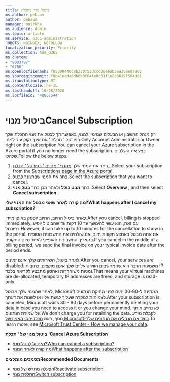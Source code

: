 ```yaml
---
title: ביטול מנוי בתכלת
ms.author: pebaum
author: pebaum
manager: mnirkhe
ms.audience: Admin
ms.topic: article
ms.service: o365-administration
ROBOTS: NOINDEX, NOFOLLOW
localization_priority: Priority
ms.collection: Adm_O365
ms.custom:
- "9003797"
- "6786"
ms.openlocfilehash: f85608446c8b230753dccd06ee5b5ea36aed7802
ms.sourcegitcommit: f8b41ecda6db0b8f64fe0c51f1e8e6619f504d61
ms.translationtype: MT
ms.contentlocale: he-IL
ms.lasthandoff: 10/28/2020
ms.locfileid: "48807544"
---
```

# <a name="cancel-subscription"></a><span data-ttu-id="82185-102">ביטול מנוי</span><span class="sxs-lookup"><span data-stu-id="82185-102">Cancel Subscription</span></span>

<span data-ttu-id="82185-103">רק מנהל החשבון או הבעלים שמימין למנוי, באפשרותך לבטל את מנוי התכלת שלך בפורטל ' תכלת ' אם אינך זקוק עוד למנוי.</span><span class="sxs-lookup"><span data-stu-id="82185-103">Only Account Administrator or Owner right on the subscription You can cancel your Azure subscription in the Azure portal if you no longer need the subscription.</span></span> <span data-ttu-id="82185-104">בצע את השלבים שלהלן.</span><span class="sxs-lookup"><span data-stu-id="82185-104">Follow the below steps.</span></span>

1. <span data-ttu-id="82185-105">בחר את המנוי שלך [מהדף ' מנויים ' בפורטל ' תכלת '](https://portal.azure.com/#blade/Microsoft_Azure_Billing/SubscriptionsBlade).</span><span class="sxs-lookup"><span data-stu-id="82185-105">Select your subscription from the [Subscriptions page in the Azure portal](https://portal.azure.com/#blade/Microsoft_Azure_Billing/SubscriptionsBlade).</span></span>
2. <span data-ttu-id="82185-106">בחר את המנוי שברצונך לבטל.</span><span class="sxs-lookup"><span data-stu-id="82185-106">Select the subscription that you want to cancel.</span></span>
3. <span data-ttu-id="82185-107">בחר **מבט כולל** ולאחר מכן בחר **בטל מנוי** .</span><span class="sxs-lookup"><span data-stu-id="82185-107">Select **Overview** , and then select **Cancel subscription** .</span></span>

<span data-ttu-id="82185-108">**מה קורה לאחר שאני מבטל את המנוי שלי?**</span><span class="sxs-lookup"><span data-stu-id="82185-108">**What happens after I cancel my subscription?**</span></span>

<span data-ttu-id="82185-109">לאחר ביטול החיוב, החיוב יופסק באופן מיידי.</span><span class="sxs-lookup"><span data-stu-id="82185-109">After you cancel, billing is stopped immediately.</span></span> <span data-ttu-id="82185-110">עם זאת, הוא עשוי להימשך עד 10 דקות עד שהביטול יופיע בפורטל.</span><span class="sxs-lookup"><span data-stu-id="82185-110">However, it can take up to 10 minutes for the cancellation to show in the portal.</span></span> <span data-ttu-id="82185-111">אם אתה מבטל באמצע תקופת חיוב, אנו שולחים את החשבונית הסופית בתאריך החשבונית האופייני לאחר סיום התקופה.</span><span class="sxs-lookup"><span data-stu-id="82185-111">If you cancel in the middle of a billing period, we send the final invoice on your typical invoice date after the period ends.</span></span>

<span data-ttu-id="82185-112">לאחר ביטול, השירותים שלך אינם זמינים.</span><span class="sxs-lookup"><span data-stu-id="82185-112">After you cancel, your services are disabled.</span></span> <span data-ttu-id="82185-113">משמעות הדבר היא שהמחשבים הווירטואליים שלך אינם מוקצים, כתובות IP זמניות משוחררות ואחסון מתבצע לקריאה בלבד.</span><span class="sxs-lookup"><span data-stu-id="82185-113">That means your virtual machines are de-allocated, temporary IP addresses are freed, and storage is read-only.</span></span>

<span data-ttu-id="82185-114">לאחר שהמנוי שלך מבוטל, Microsoft ממתינה ל-30-90 ימים לפני מחיקת הנתונים לצמיתות למקרה שעליך לגשת אליו או לשנות את דעתך.</span><span class="sxs-lookup"><span data-stu-id="82185-114">After your subscription is canceled, Microsoft waits 30 - 90 days before permanently deleting your data in case you need to access it or you change your mind.</span></span> <span data-ttu-id="82185-115">לא נחייב אותך על שמירת הנתונים.</span><span class="sxs-lookup"><span data-stu-id="82185-115">We don't charge you for retaining the data.</span></span> <span data-ttu-id="82185-116">לקבלת מידע נוסף, ראה [מרכז יחסי האמון של Microsoft-כיצד אנו מנהלים את הנתונים שלך](https://go.microsoft.com/fwLink/p/?LinkID=822930&clcid=0x409).</span><span class="sxs-lookup"><span data-stu-id="82185-116">To learn more, see [Microsoft Trust Center - How we manage your data](https://go.microsoft.com/fwLink/p/?LinkID=822930&clcid=0x409).</span></span>

<span data-ttu-id="82185-117">**ביטול מנוי של ' תכלת '**</span><span class="sxs-lookup"><span data-stu-id="82185-117">**Cancel Azure Subscription**</span></span>

- [<span data-ttu-id="82185-118">מי יכול לבטל מנוי?</span><span class="sxs-lookup"><span data-stu-id="82185-118">Who can cancel a subscription?</span></span>](https://docs.microsoft.com/azure/billing/billing-how-to-cancel-azure-subscription?WT.mc_id=Portal-Microsoft_Azure_Support#who-can-cancel-a-subscription)
- [<span data-ttu-id="82185-119">מה קורה לאחר המנוי</span><span class="sxs-lookup"><span data-stu-id="82185-119">What happens after the subscription</span></span>](https://docs.microsoft.com/azure/billing/billing-how-to-cancel-azure-subscription?WT.mc_id=Portal-Microsoft_Azure_Support#what-happens-after-i-cancel-my-subscription)

<span data-ttu-id="82185-120">**מסמכים מומלצים**</span><span class="sxs-lookup"><span data-stu-id="82185-120">**Recommended Documents**</span></span>

- [<span data-ttu-id="82185-121">הפעלה מחדש של מנוי</span><span class="sxs-lookup"><span data-stu-id="82185-121">Reactivate subscription</span></span>](https://docs.microsoft.com/azure/billing/billing-how-to-cancel-azure-subscription?WT.mc_id=Portal-Microsoft_Azure_Support#reactivate-subscription)
- [<span data-ttu-id="82185-122">החלפת מנוי</span><span class="sxs-lookup"><span data-stu-id="82185-122">Switch subscription</span></span>](https://docs.microsoft.com/azure/billing/billing-how-to-switch-azure-offer?WT.mc_id=Portal-Microsoft_Azure_Support)